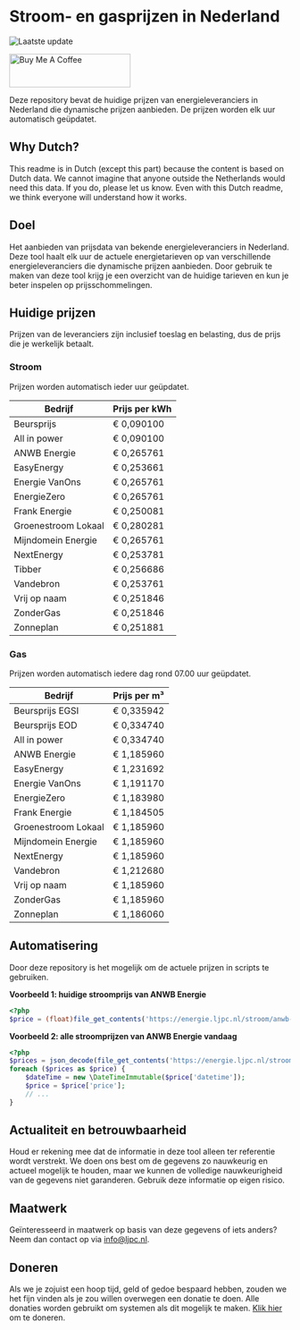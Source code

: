 # Stroom- en gasprijzen in Nederland

![Laatste update](https://img.shields.io/badge/laatste%20update-2025--08--01%2018%3A00%20CET-brightgreen)

<a href="https://www.buymeacoffee.com/Lars-" target="_blank"><img src="https://cdn.buymeacoffee.com/buttons/v2/default-orange.png" alt="Buy Me A Coffee" height="60" style="height: 60px !important;width: 217px !important;" ></a>

Deze repository bevat de huidige prijzen van energieleveranciers in Nederland die dynamische prijzen aanbieden. De prijzen worden elk uur automatisch geüpdatet.

## Why Dutch?

This readme is in Dutch (except this part) because the content is based on Dutch data. We cannot imagine that anyone outside the Netherlands would need this data. If you do, please let us know. Even with this Dutch readme, we think
everyone will understand how it works.

## Doel

Het aanbieden van prijsdata van bekende energieleveranciers in Nederland. Deze tool haalt elk uur de actuele energietarieven op van verschillende energieleveranciers die dynamische prijzen aanbieden. Door gebruik te maken van deze tool
krijg je een overzicht van de huidige tarieven en kun je beter inspelen op prijsschommelingen.

## Huidige prijzen

Prijzen van de leveranciers zijn inclusief toeslag en belasting, dus de prijs die je werkelijk betaalt.

### Stroom

Prijzen worden automatisch ieder uur geüpdatet.

 Bedrijf | Prijs per kWh 
---------|---------------
Beursprijs | € 0,090100
All in power | € 0,090100
ANWB Energie | € 0,265761
EasyEnergy | € 0,253661
Energie VanOns | € 0,265761
EnergieZero | € 0,265761
Frank Energie | € 0,250081
Groenestroom Lokaal | € 0,280281
Mijndomein Energie | € 0,265761
NextEnergy | € 0,253781
Tibber | € 0,256686
Vandebron | € 0,253761
Vrij op naam | € 0,251846
ZonderGas | € 0,251846
Zonneplan | € 0,251881


### Gas

Prijzen worden automatisch iedere dag rond 07.00 uur geüpdatet.

 Bedrijf | Prijs per m³ 
---------|--------------
Beursprijs EGSI | € 0,335942
Beursprijs EOD | € 0,334740
All in power | € 0,334740
ANWB Energie | € 1,185960
EasyEnergy | € 1,231692
Energie VanOns | € 1,191170
EnergieZero | € 1,183980
Frank Energie | € 1,184505
Groenestroom Lokaal | € 1,185960
Mijndomein Energie | € 1,185960
NextEnergy | € 1,185960
Vandebron | € 1,212680
Vrij op naam | € 1,185960
ZonderGas | € 1,185960
Zonneplan | € 1,186060


## Automatisering

Door deze repository is het mogelijk om de actuele prijzen in scripts te gebruiken.

**Voorbeeld 1: huidige stroomprijs van ANWB Energie**

```php
<?php
$price = (float)file_get_contents('https://energie.ljpc.nl/stroom/anwb-energie-nu.txt');

```

**Voorbeeld 2: alle stroomprijzen van ANWB Energie vandaag**

```php
<?php
$prices = json_decode(file_get_contents('https://energie.ljpc.nl/stroom/all-in-power-vandaag.json'),true);
foreach ($prices as $price) {
    $dateTime = new \DateTimeImmutable($price['datetime']);
    $price = $price['price'];
    // ...
}
```

## Actualiteit en betrouwbaarheid

Houd er rekening mee dat de informatie in deze tool alleen ter referentie wordt verstrekt. We doen ons best om de gegevens zo nauwkeurig en actueel mogelijk te houden, maar we kunnen de volledige nauwkeurigheid van de gegevens niet
garanderen. Gebruik deze informatie op eigen risico.

## Maatwerk

Geïnteresseerd in maatwerk op basis van deze gegevens of iets anders? Neem dan contact op
via [info@ljpc.nl](mailto:info@ljpc.nl?subject=Energie%20prijzen).

## Doneren

Als we je zojuist een hoop tijd, geld of gedoe bespaard hebben, zouden we het fijn vinden als je zou willen overwegen een
donatie te doen. Alle donaties worden gebruikt om systemen als dit mogelijk te
maken. [Klik hier](https://www.buymeacoffee.com/Lars-) om te doneren.
